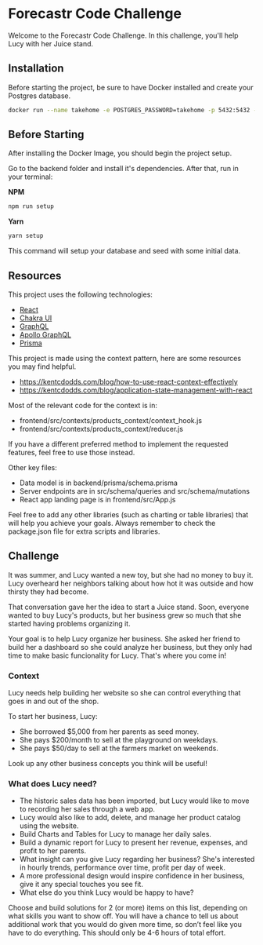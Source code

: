 # Forecastr Code Challenge

Welcome to the Forecastr Code Challenge.
In this challenge, you'll help Lucy with her Juice stand.

## Installation

Before starting the project, be sure to have Docker installed and create your Postgres database.

```bash
docker run --name takehome -e POSTGRES_PASSWORD=takehome -p 5432:5432 -d postgres
```

## Before Starting

After installing the Docker Image, you should begin the project setup.

Go to the backend folder and install it's dependencies. After that, run in your terminal:

**NPM**
```bash
npm run setup
```

**Yarn**
```bash
yarn setup
```
This command will setup your database and seed with some initial data.

## Resources

This project uses the following technologies:
- [React](https://reactjs.org)
- [Chakra UI](https://chakra-ui.com/)
- [GraphQL](https://graphql.org/)
- [Apollo GraphQL](https://www.apollographql.com/)
- [Prisma](https://www.prisma.io/)

This project is made using the context pattern, here are some resources you may find helpful.
- https://kentcdodds.com/blog/how-to-use-react-context-effectively
- https://kentcdodds.com/blog/application-state-management-with-react

Most of the relevant code for the context is in:
- frontend/src/contexts/products_context/context_hook.js
- frontend/src/contexts/products_context/reducer.js

If you have a different preferred method to implement the requested features, feel free to use those instead.

Other key files:
- Data model is in backend/prisma/schema.prisma
- Server endpoints are in src/schema/queries and src/schema/mutations
- React app landing page is in frontend/src/App.js


Feel free to add any other libraries (such as charting or table libraries) that will help you achieve your goals.
Always remember to check the package.json file for extra scripts and libraries.


## Challenge

It was summer, and Lucy wanted a new toy, but she had no money to buy it. Lucy overheard her neighbors talking about how hot it was outside and how thirsty they had become.

That conversation gave her the idea to start a Juice stand. Soon, everyone wanted to buy Lucy's products, but her business grew so much that she started having problems organizing it.

Your goal is to help Lucy organize her business. She asked her friend to build her a dashboard so she could analyze her business, but they only had time to make basic funcionality for Lucy. That's where you come in!

### Context
Lucy needs help building her website so she can control everything that goes in and out of the shop.

To start her business, Lucy:
- She borrowed $5,000 from her parents as seed money.
- She pays $200/month to sell at the playground on weekdays.
- She pays $50/day to sell at the farmers market on weekends.

Look up any other business concepts you think will be useful!

### What does Lucy need?
- The historic sales data has been imported, but Lucy would like to move to recording her sales through a web app.
- Lucy would also like to add, delete, and manage her product catalog using the website.
- Build Charts and Tables for Lucy to manage her daily sales.
- Build a dynamic report for Lucy to present her revenue, expenses, and profit to her parents.
- What insight can you give Lucy regarding her business? She's interested in hourly trends, performance over time, profit per day of week.
- A more professional design would inspire confidence in her business, give it any special touches you see fit.
- What else do you think Lucy would be happy to have?

Choose and build solutions for 2 (or more) items on this list, depending on what skills you want to show off. You will have a chance to tell us about additional work that you would do given more time, so don’t feel like you have to do everything. This should only be 4-6 hours of total effort.
